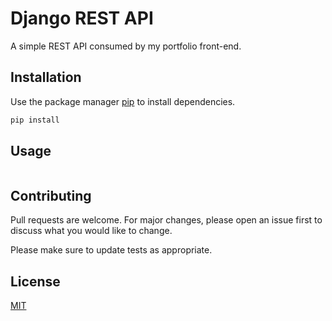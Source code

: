 # Django REST API 

A simple REST API consumed by my portfolio front-end.

## Installation

Use the package manager [pip](https://pip.pypa.io/en/stable/) to install dependencies.

```bash
pip install 
```

## Usage

```python

```

## Contributing
Pull requests are welcome. For major changes, please open an issue first to discuss what you would like to change.

Please make sure to update tests as appropriate.

## License
[MIT](https://choosealicense.com/licenses/mit/)